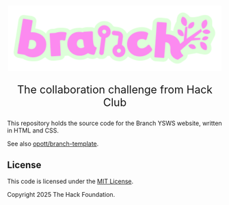 <p align="center">
    <img src="img/logo.svg" style="width: 500px">
    <p style="text-align: center; font-size: 25px;">The collaboration challenge from Hack Club</p>
</p>

This repository holds the source code for the Branch YSWS website, written in HTML and CSS.

See also [opott/branch-template](https://github.com/opott/branch-template).

## License
This code is licensed under the [MIT License](LICENSE.md).

Copyright 2025 The Hack Foundation.